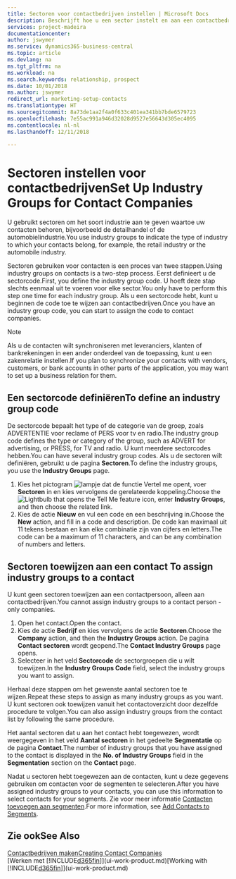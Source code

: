```yaml
---
title: Sectoren voor contactbedrijven instellen | Microsoft Docs
description: Beschrijft hoe u een sector instelt en aan een contactbedrijf toewijst, bijvoorbeeld de detailhandel of de auto-industrie.
services: project-madeira
documentationcenter: 
author: jswymer
ms.service: dynamics365-business-central
ms.topic: article
ms.devlang: na
ms.tgt_pltfrm: na
ms.workload: na
ms.search.keywords: relationship, prospect
ms.date: 10/01/2018
ms.author: jswymer
redirect_url: marketing-setup-contacts
ms.translationtype: HT
ms.sourcegitcommit: 8a73de1aa2f4a0f633c401ea341bb7bde6579723
ms.openlocfilehash: 7e55ac991a946d32028d9527e56643d305ec4095
ms.contentlocale: nl-nl
ms.lasthandoff: 12/11/2018

---
```

# <a name="set-up-industry-groups-for-contact-companies"></a><span data-ttu-id="13a21-103">Sectoren instellen voor contactbedrijven</span><span class="sxs-lookup"><span data-stu-id="13a21-103">Set Up Industry Groups for Contact Companies</span></span>
<span data-ttu-id="13a21-104">U gebruikt sectoren om het soort industrie aan te geven waartoe uw contacten behoren, bijvoorbeeld de detailhandel of de automobielindustrie.</span><span class="sxs-lookup"><span data-stu-id="13a21-104">You use industry groups to indicate the type of industry to which your contacts belong, for example, the retail industry or the automobile industry.</span></span>

<span data-ttu-id="13a21-105">Sectoren gebruiken voor contacten is een proces van twee stappen.</span><span class="sxs-lookup"><span data-stu-id="13a21-105">Using industry groups on contacts is a two-step process.</span></span> <span data-ttu-id="13a21-106">Eerst definieert u de sectorcode.</span><span class="sxs-lookup"><span data-stu-id="13a21-106">First, you define the industry group code.</span></span> <span data-ttu-id="13a21-107">U hoeft deze stap slechts eenmaal uit te voeren voor elke sector.</span><span class="sxs-lookup"><span data-stu-id="13a21-107">You only have to perform this step one time for each industry group.</span></span> <span data-ttu-id="13a21-108">Als u een sectorcode hebt, kunt u beginnen de code toe te wijzen aan contactbedrijven.</span><span class="sxs-lookup"><span data-stu-id="13a21-108">Once you have an industry group code, you can start to assign the code to contact companies.</span></span>

> [!NOTE]  
>   <span data-ttu-id="13a21-109">Als u de contacten wilt synchroniseren met leveranciers, klanten of bankrekeningen in een ander onderdeel van de toepassing, kunt u een zakenrelatie instellen.</span><span class="sxs-lookup"><span data-stu-id="13a21-109">If you plan to synchronize your contacts with vendors, customers, or bank accounts in other parts of the application, you may want to set up a business relation for them.</span></span>

## <a name="to-define-an-industry-group-code"></a><span data-ttu-id="13a21-110">Een sectorcode definiëren</span><span class="sxs-lookup"><span data-stu-id="13a21-110">To define an industry group code</span></span>
<span data-ttu-id="13a21-111">De sectorcode bepaalt het type of de categorie van de groep, zoals ADVERTENTIE voor reclame of PERS voor tv en radio.</span><span class="sxs-lookup"><span data-stu-id="13a21-111">The industry group code defines the type or category of the group, such as ADVERT for advertising, or PRESS, for TV and radio.</span></span> <span data-ttu-id="13a21-112">U kunt meerdere sectorcodes hebben.</span><span class="sxs-lookup"><span data-stu-id="13a21-112">You can have several industry group codes.</span></span> <span data-ttu-id="13a21-113">Als u de sectoren wilt definiëren, gebruikt u de pagina **Sectoren**.</span><span class="sxs-lookup"><span data-stu-id="13a21-113">To define the industry groups, you use the **Industry Groups** page.</span></span>

1. <span data-ttu-id="13a21-114">Kies het pictogram ![lampje dat de functie Vertel me opent](media/ui-search/search_small.png "Vertel me wat u wilt doen"), voer **Sectoren** in en kies vervolgens de gerelateerde koppeling.</span><span class="sxs-lookup"><span data-stu-id="13a21-114">Choose the ![Lightbulb that opens the Tell Me feature](media/ui-search/search_small.png "Tell me what you want to do") icon, enter **Industry Groups**, and then choose the related link.</span></span>
2. <span data-ttu-id="13a21-115">Kies de actie **Nieuw** en vul een code en een beschrijving in.</span><span class="sxs-lookup"><span data-stu-id="13a21-115">Choose the **New** action, and fill in a code and description.</span></span> <span data-ttu-id="13a21-116">De code kan maximaal uit 11 tekens bestaan en kan elke combinatie zijn van cijfers en letters.</span><span class="sxs-lookup"><span data-stu-id="13a21-116">The code can be a maximum of 11 characters, and can be any combination of numbers and letters.</span></span>

## <span data-ttu-id="13a21-117"><a name="AssignIndustryGroupContact">Sectoren toewijzen aan een contact</a></span><span class="sxs-lookup"><span data-stu-id="13a21-117"><a name="AssignIndustryGroupContact"></a> To assign industry groups to a contact</span></span>
<span data-ttu-id="13a21-118">U kunt geen sectoren toewijzen aan een contactpersoon, alleen aan contactbedrijven.</span><span class="sxs-lookup"><span data-stu-id="13a21-118">You cannot assign industry groups to a contact person - only companies.</span></span>

1. <span data-ttu-id="13a21-119">Open het contact.</span><span class="sxs-lookup"><span data-stu-id="13a21-119">Open the contact.</span></span>
2. <span data-ttu-id="13a21-120">Kies de actie **Bedrijf** en kies vervolgens de actie **Sectoren**.</span><span class="sxs-lookup"><span data-stu-id="13a21-120">Choose the **Company** action, and then the **Industry Groups** action.</span></span> <span data-ttu-id="13a21-121">De pagina **Contact sectoren** wordt geopend.</span><span class="sxs-lookup"><span data-stu-id="13a21-121">The **Contact Industry Groups** page opens.</span></span>
3. <span data-ttu-id="13a21-122">Selecteer in het veld **Sectorcode** de sectorgroepen die u wilt toewijzen.</span><span class="sxs-lookup"><span data-stu-id="13a21-122">In the **Industry Groups Code** field, select the industry groups you want to assign.</span></span>

<span data-ttu-id="13a21-123">Herhaal deze stappen om het gewenste aantal sectoren toe te wijzen.</span><span class="sxs-lookup"><span data-stu-id="13a21-123">Repeat these steps to assign as many industry groups as you want.</span></span> <span data-ttu-id="13a21-124">U kunt sectoren ook toewijzen vanuit het contactoverzicht door dezelfde procedure te volgen.</span><span class="sxs-lookup"><span data-stu-id="13a21-124">You can also assign industry groups from the contact list by following the same procedure.</span></span>

<span data-ttu-id="13a21-125">Het aantal sectoren dat u aan het contact hebt toegewezen, wordt weergegeven in het veld **Aantal sectoren** in het gedeelte **Segmentatie** op de pagina **Contact**.</span><span class="sxs-lookup"><span data-stu-id="13a21-125">The number of industry groups that you have assigned to the contact is displayed in the **No. of Industry Groups** field in the **Segmentation** section on the **Contact** page.</span></span>

<span data-ttu-id="13a21-126">Nadat u sectoren hebt toegewezen aan de contacten, kunt u deze gegevens gebruiken om contacten voor de segmenten te selecteren.</span><span class="sxs-lookup"><span data-stu-id="13a21-126">After you have assigned industry groups to your contacts, you can use this information to select contacts for your segments.</span></span> <span data-ttu-id="13a21-127">Zie voor meer informatie [Contacten toevoegen aan segmenten](marketing-add-contact-segment.md).</span><span class="sxs-lookup"><span data-stu-id="13a21-127">For more information, see [Add Contacts to Segments](marketing-add-contact-segment.md).</span></span>

## <a name="see-also"></a><span data-ttu-id="13a21-128">Zie ook</span><span class="sxs-lookup"><span data-stu-id="13a21-128">See Also</span></span>
[<span data-ttu-id="13a21-129">Contactbedrijven maken</span><span class="sxs-lookup"><span data-stu-id="13a21-129">Creating Contact Companies</span></span>](marketing-create-contact-companies.md)  
<span data-ttu-id="13a21-130">[Werken met [!INCLUDE[d365fin](includes/d365fin_md.md)]](ui-work-product.md)</span><span class="sxs-lookup"><span data-stu-id="13a21-130">[Working with [!INCLUDE[d365fin](includes/d365fin_md.md)]](ui-work-product.md)</span></span>

